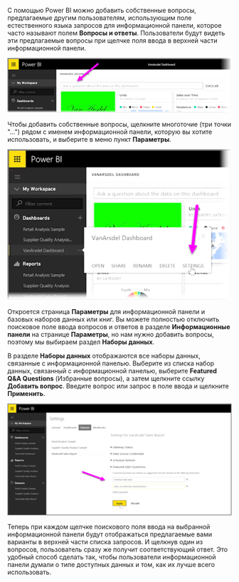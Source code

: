 С помощью Power BI можно добавить собственные вопросы, предлагаемые другим пользователям, использующим поле естественного языка запросов для информационной панели, которое часто называют полем **Вопросы и ответы**. Пользователи будут видеть эти предлагаемые вопросы при щелчке поля ввода в верхней части информационной панели.

![](media/4-3a-suggested-questions/4-3a_1.png)

Чтобы добавить собственные вопросы, щелкните многоточие (три точки "…") рядом с именем информационной панели, которую вы хотите использовать, и выберите в меню пункт **Параметры**.

![](media/4-3a-suggested-questions/4-3a_2.png)

 Откроется страница **Параметры** для информационной панели и базовых наборов данных или книг. Вы можете полностью отключить поисковое поле ввода вопросов и ответов в разделе **Информационные панели** на странице **Параметры**, но нам нужно добавить вопросы, поэтому мы выбираем раздел **Наборы данных**.

В разделе **Наборы данных** отображаются все наборы данных, связанные с информационной панелью. Выберите из списка набор данных, связанный с информационной панелью, выберите **Featured Q&A Questions** (Избранные вопросы), а затем щелкните ссылку **Добавить вопрос**. Введите вопрос или запрос в поле ввода и щелкните **Применить**.

![](media/4-3a-suggested-questions/4-3a_3.png)

Теперь при каждом щелчке поискового поля ввода на выбранной информационной панели будут отображаться предлагаемые вами варианты в верхней части списка запросов. И щелкнув один из вопросов, пользователь сразу же получит соответствующий ответ. Это удобный способ сделать так, чтобы пользователи информационной панели думали о типе доступных данных и том, как их лучше всего использовать.

